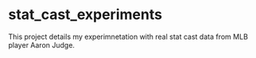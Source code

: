 # stat_cast_experiments

This project details my experimnetation with real stat cast data from MLB player Aaron Judge. 
